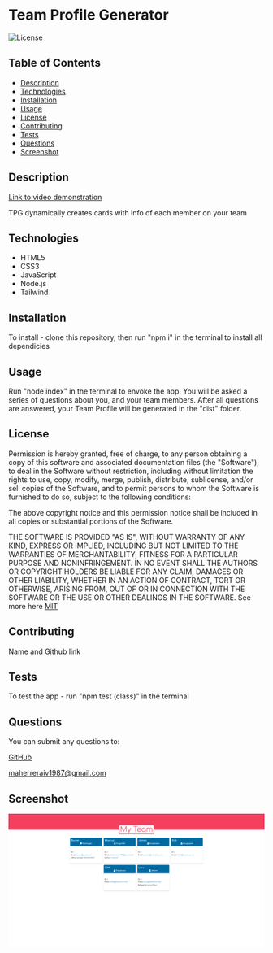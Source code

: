 # Team Profile Generator

![License](https://img.shields.io/badge/License-MIT-yellow.svg)

## Table of Contents
- [Description](#description)
- [Technologies](#technologies)
- [Installation](#installation)
- [Usage](#usage)
- [License](#license)
- [Contributing](#contributing)
- [Tests](#tests)
- [Questions](#questions)
- [Screenshot](#screenshot)

## Description

[Link to video demonstration](https://drive.google.com/file/d/1wzZEqR84ntb-dssJblkzcJYgao9QB8dV/view?usp=sharing)

TPG dynamically creates cards with info of each member on your team

## Technologies

- HTML5
- CSS3
- JavaScript
- Node.js
- Tailwind


## Installation

To install - clone this repository, then run "npm i" in the terminal to install all dependicies

## Usage

Run "node index" in the terminal to envoke the app. You will be asked a series of questions about you, and your team members. After all questions are answered, your Team Profile will be generated in the "dist" folder.

## License

Permission is hereby granted, free of charge, to any person obtaining a copy of this software and associated
documentation files (the "Software"), to deal in the Software without restriction, including without limitation the rights
to use, copy, modify, merge, publish, distribute, sublicense, and/or sell copies of the Software, and to permit persons to 
whom the Software is furnished to do so, subject to the following conditions:

The above copyright notice and this permission notice shall be included in all copies or substantial portions of the Software. 

THE SOFTWARE IS PROVIDED "AS IS", WITHOUT WARRANTY OF ANY KIND, EXPRESS OR IMPLIED,
INCLUDING BUT NOT LIMITED TO THE WARRANTIES OF MERCHANTABILITY, FITNESS FOR A PARTICULAR
PURPOSE AND NONINFRINGEMENT. IN NO EVENT SHALL THE AUTHORS OR COPYRIGHT HOLDERS BE LIABLE
FOR ANY CLAIM, DAMAGES OR OTHER LIABILITY, WHETHER IN AN ACTION OF CONTRACT, TORT OR
OTHERWISE, ARISING FROM, OUT OF OR IN CONNECTION WITH THE SOFTWARE OR THE USE OR OTHER
DEALINGS IN THE SOFTWARE. See more here [MIT](https://opensource.org/licenses/MIT)

## Contributing 

Name and Github link

## Tests

To test the app - run "npm test (class)" in the terminal

## Questions

You can submit any questions to:

[GitHub](https://github.com/mahiv87)

maherreraiv1987@gmail.com

## Screenshot

![Screenshot of Team Profile](./images/Team-Profile.png)

